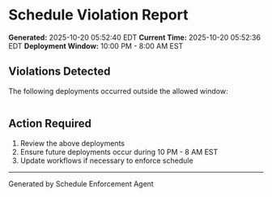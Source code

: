 # Schedule Violation Report

**Generated:** 2025-10-20 05:52:40 EDT
**Current Time:** 2025-10-20 05:52:36 EDT
**Deployment Window:** 10:00 PM - 8:00 AM EST

## Violations Detected

The following deployments occurred outside the allowed window:

```

```

## Action Required

1. Review the above deployments
2. Ensure future deployments occur during 10 PM - 8 AM EST
3. Update workflows if necessary to enforce schedule

---

Generated by Schedule Enforcement Agent
